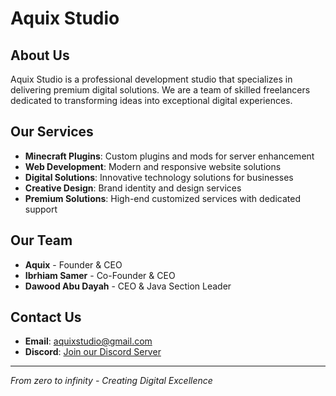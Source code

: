 # Aquix Studio

## About Us
Aquix Studio is a professional development studio that specializes in delivering premium digital solutions. We are a team of skilled freelancers dedicated to transforming ideas into exceptional digital experiences.

## Our Services
- **Minecraft Plugins**: Custom plugins and mods for server enhancement
- **Web Development**: Modern and responsive website solutions
- **Digital Solutions**: Innovative technology solutions for businesses
- **Creative Design**: Brand identity and design services
- **Premium Solutions**: High-end customized services with dedicated support

## Our Team
- **Aquix** - Founder & CEO
- **Ibrhiam Samer** - Co-Founder & CEO
- **Dawood Abu Dayah** - CEO & Java Section Leader

## Contact Us
- **Email**: aquixstudio@gmail.com
- **Discord**: [Join our Discord Server](https://discord.gg/aquixstudio)

---
*From zero to infinity - Creating Digital Excellence* 